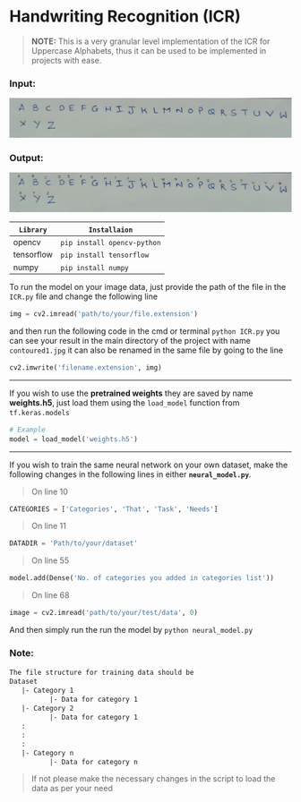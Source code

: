 # Handwriting Recognition (ICR) 
>**NOTE:** This is a very granular level implementation of the ICR for Uppercase Alphabets, thus it can be used to be implemented in projects with ease. <br/>

### Input:
![Image of input](test1.jpg)

### Output:
![Output Image](contoured1.jpg)

|`Library`|`Installaion`|
|---|---|
|opencv| `pip install opencv-python`|
|tensorflow|`pip install tensorflow`|
|numpy|`pip install numpy`|

To run the model on your image data, just provide the path of the file in the `ICR.py` file and change the following line 
```python
img = cv2.imread('path/to/your/file.extension')
```
and then run the following code in the cmd or terminal `python ICR.py` you can see your result in the main directory of 
the project with name `contoured1.jpg` it can also be renamed in the same file by going to the line
```python
cv2.imwrite('filename.extension', img)
```
---
If you wish to use the __pretrained weights__ they are saved by name **weights.h5**, just load them using the `load_model`
function from `tf.keras.models`
```python
# Example
model = load_model('weights.h5')
```
---
If you wish to train the same neural network on your own dataset, make the following changes in the following lines in 
either __`neural_model.py`__.

> On line 10
```python
CATEGORIES = ['Categories', 'That', 'Task', 'Needs']
```

> On line 11
```python
DATADIR = 'Path/to/your/dataset'
```
> On line 55
```python
model.add(Dense('No. of categories you added in categories list'))
```
> On line 68
```python
image = cv2.imread('path/to/your/test/data', 0)
```
And then simply run the run the model by `python neural_model.py`

### Note:
```
The file structure for training data should be
Dataset
   |- Category 1
          |- Data for category 1
   |- Category 2
          |- Data for category 1
   :
   :
   :
   |- Category n
          |- Data for category n
```
> If not please make the necessary changes in the script to load the data as per your need
